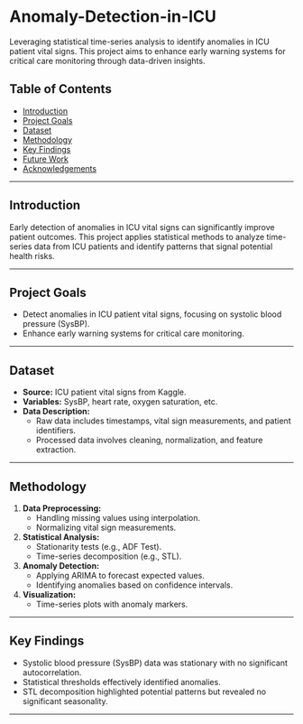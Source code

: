 # Anomaly-Detection-in-ICU
Leveraging statistical time-series analysis to identify anomalies in ICU patient vital signs. This project aims to enhance early warning systems for critical care monitoring through data-driven insights. 
## Table of Contents
- [Introduction](#introduction)
- [Project Goals](#project-goals)
- [Dataset](#dataset)
- [Methodology](#methodology)
- [Key Findings](#key-findings)
- [Future Work](#future-work)
- [Acknowledgements](#acknowledgements)
---
## Introduction
Early detection of anomalies in ICU vital signs can significantly improve patient outcomes. This project applies statistical methods to analyze time-series data from ICU patients and identify patterns that signal potential health risks.

---
## Project Goals
- Detect anomalies in ICU patient vital signs, focusing on systolic blood pressure (SysBP).
- Enhance early warning systems for critical care monitoring.
---
## Dataset
- **Source:** ICU patient vital signs from Kaggle.
- **Variables:** SysBP, heart rate, oxygen saturation, etc.
- **Data Description:**
  - Raw data includes timestamps, vital sign measurements, and patient identifiers.
  - Processed data involves cleaning, normalization, and feature extraction.
---
## Methodology
1. **Data Preprocessing:**
   - Handling missing values using interpolation.
   - Normalizing vital sign measurements.
2. **Statistical Analysis:**
   - Stationarity tests (e.g., ADF Test).
   - Time-series decomposition (e.g., STL).
3. **Anomaly Detection:**
   - Applying ARIMA to forecast expected values.
   - Identifying anomalies based on confidence intervals.
4. **Visualization:**
   - Time-series plots with anomaly markers.
---
## Key Findings
- Systolic blood pressure (SysBP) data was stationary with no significant autocorrelation.
- Statistical thresholds effectively identified anomalies.
- STL decomposition highlighted potential patterns but revealed no significant seasonality.
---

  
